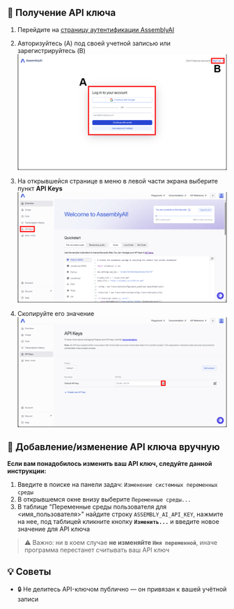 ## 🔑 Получение API ключа

1. Перейдите на [страницу аутентификации AssemblyAI](https://www.assemblyai.com/dashboard/login)
2. Авторизуйтесь (A) под своей учетной записью или зарегистрируйтесь (B)    
![Аутентификация](resources/assemblyai_login.png)

1. На открывшейся странице в меню в левой части экрана выберите пункт **API Keys**   
![Меню](resources/assemblyai_profile_menu.png)

1. Скопируйте его значение  
![Страница API Key](resources/assemblyai_user_api_keys.png)

## 🔧 Добавление/изменение API ключа вручную

**Если вам понадобилось изменить ваш API ключ, следуйте данной инструкции:**

1. Введите в поиске на панели задач: `Изменение системных переменных среды`
2. В открывшемся окне внизу выберите `Переменные среды...`
3. В таблице "Переменные среды пользователя для <имя_пользователя>" найдите строку `ASSEMBLY_AI_API_KEY`, нажмите на нее, под таблицей кликните кнопку **`Изменить...`** и введите новое значение для API ключа

> ⚠️ Важно: ни в коем случае **не изменяйте `Имя переменной`**, иначе программа перестанет считывать ваш API ключ

## 💡 Советы

- 🔒 Не делитесь API-ключом публично — он привязан к вашей учётной записи